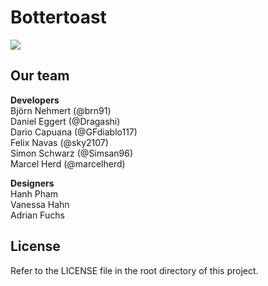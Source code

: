 # Bottertoast

![](https://i.imgur.com/0sJDYQb.png)

## Our team

**Developers**  
Björn Nehmert (@brn91)  
Daniel Eggert (@Dragashi)  
Dario Capuana (@GFdiablo117)  
Felix Navas (@sky2107)  
Simon Schwarz (@Simsan96)  
Marcel Herd (@marcelherd)

**Designers**  
Hanh Pham  
Vanessa Hahn  
Adrian Fuchs

## License

Refer to the LICENSE file in the root directory of this project.
